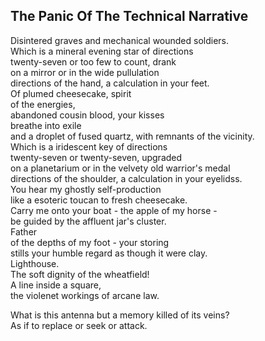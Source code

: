 The Panic Of The Technical Narrative
------------------------------------
Disintered graves and mechanical wounded soldiers.  
Which is a mineral evening star of directions  
twenty-seven or too few to count, drank  
on a mirror or in the wide pullulation  
directions of the hand, a calculation in your feet.  
Of plumed cheesecake, spirit  
of the energies,  
abandoned cousin blood, your kisses  
breathe into exile  
and a droplet of fused quartz, with remnants of the vicinity.  
Which is a iridescent key of directions  
twenty-seven or twenty-seven, upgraded  
on a planetarium or in the velvety old warrior's medal  
directions of the shoulder, a calculation in your eyelidss.  
You hear my ghostly self-production  
like a esoteric toucan to fresh cheesecake.  
Carry me onto your boat - the apple of my horse -  
be guided by the affluent jar's cluster.  
Father  
of the depths of my foot - your storing  
stills your humble regard as though it were clay.  
Lighthouse.  
The soft dignity of the wheatfield!  
A line inside a square,  
the violenet workings of arcane law.  
  
What is this antenna but a memory killed of its veins?  
As if to replace or seek or attack.  
